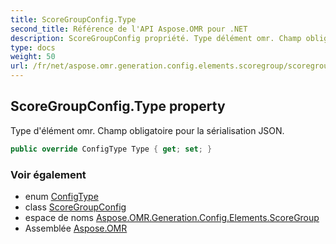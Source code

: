 ```yaml
---
title: ScoreGroupConfig.Type
second_title: Référence de l'API Aspose.OMR pour .NET
description: ScoreGroupConfig propriété. Type délément omr. Champ obligatoire pour la sérialisation JSON.
type: docs
weight: 50
url: /fr/net/aspose.omr.generation.config.elements.scoregroup/scoregroupconfig/type/
---
```

## ScoreGroupConfig.Type property

Type d'élément omr. Champ obligatoire pour la sérialisation JSON.

```csharp
public override ConfigType Type { get; set; }
```

### Voir également

* enum [ConfigType](../../../aspose.omr.generation.config.enums/configtype/)
* class [ScoreGroupConfig](../)
* espace de noms [Aspose.OMR.Generation.Config.Elements.ScoreGroup](../../scoregroupconfig/)
* Assemblée [Aspose.OMR](../../../)


